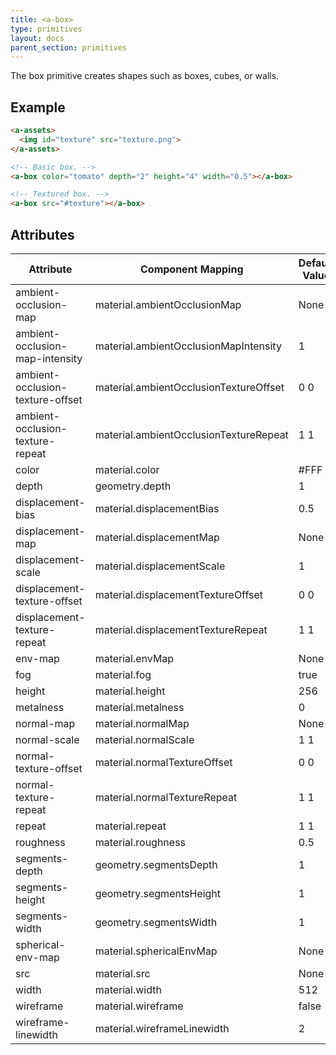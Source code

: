 ```yaml
---
title: <a-box>
type: primitives
layout: docs
parent_section: primitives
---
```


The box primitive creates shapes such as boxes, cubes, or walls.

## Example

```html
<a-assets>
  <img id="texture" src="texture.png">
</a-assets>

<!-- Basic box. -->
<a-box color="tomato" depth="2" height="4" width="0.5"></a-box>

<!-- Textured box. -->
<a-box src="#texture"></a-box>
```

## Attributes

| Attribute                        | Component Mapping                      | Default Value |
| --------                         | -----------------                      | ------------- |
| ambient-occlusion-map            | material.ambientOcclusionMap           | None          |
| ambient-occlusion-map-intensity  | material.ambientOcclusionMapIntensity  | 1             |
| ambient-occlusion-texture-offset | material.ambientOcclusionTextureOffset | 0 0           |
| ambient-occlusion-texture-repeat | material.ambientOcclusionTextureRepeat | 1 1           |
| color                            | material.color                         | #FFF          |
| depth                            | geometry.depth                         | 1             |
| displacement-bias                | material.displacementBias              | 0.5           |
| displacement-map                 | material.displacementMap               | None          |
| displacement-scale               | material.displacementScale             | 1             |
| displacement-texture-offset      | material.displacementTextureOffset     | 0 0           |
| displacement-texture-repeat      | material.displacementTextureRepeat     | 1 1           |
| env-map                          | material.envMap                        | None          |
| fog                              | material.fog                           | true          |
| height                           | material.height                        | 256           |
| metalness                        | material.metalness                     | 0             |
| normal-map                       | material.normalMap                     | None          |
| normal-scale                     | material.normalScale                   | 1 1           |
| normal-texture-offset            | material.normalTextureOffset           | 0 0           |
| normal-texture-repeat            | material.normalTextureRepeat           | 1 1           |
| repeat                           | material.repeat                        | 1 1           |
| roughness                        | material.roughness                     | 0.5           |
| segments-depth                   | geometry.segmentsDepth                 | 1             |
| segments-height                  | geometry.segmentsHeight                | 1             |
| segments-width                   | geometry.segmentsWidth                 | 1             |
| spherical-env-map                | material.sphericalEnvMap               | None          |
| src                              | material.src                           | None          |
| width                            | material.width                         | 512           |
| wireframe                        | material.wireframe                     | false         |
| wireframe-linewidth              | material.wireframeLinewidth            | 2             |
